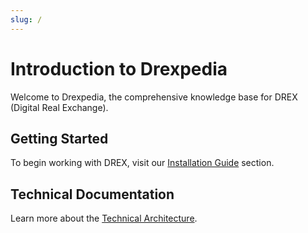 ```yaml
---
slug: /
---
```


# Introduction to Drexpedia

Welcome to Drexpedia, the comprehensive knowledge base for DREX (Digital Real Exchange).

## Getting Started

To begin working with DREX, visit our [Installation Guide](getting-started/installation) section.

## Technical Documentation

Learn more about the [Technical Architecture](technical-architecture/overview).